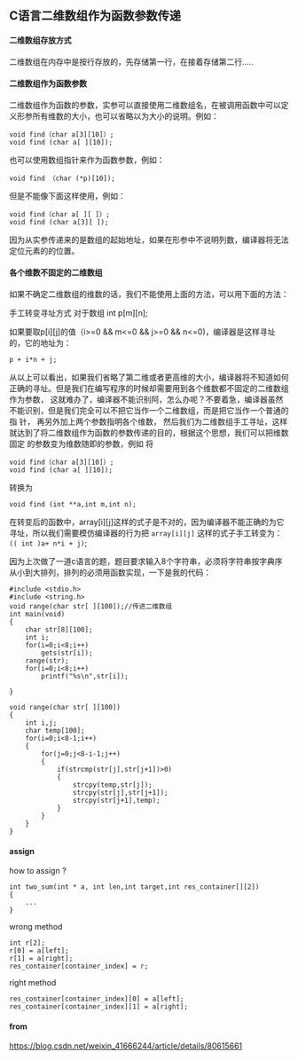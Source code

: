 ## C语言二维数组作为函数参数传递

#### 二维数组存放方式

二维数组在内存中是按行存放的，先存储第一行，在接着存储第二行…..

#### 二维数组作为函数参数

二维数组作为函数的参数，实参可以直接使用二维数组名，在被调用函数中可以定义形参所有维数的大小，也可以省略以为大小的说明。例如：

    void find（char a[3][10]）;
    void find (char a[ ][10]);

也可以使用数组指针来作为函数参数，例如：

    void find （char (*p)[10]);

但是不能像下面这样使用，例如：

    void find（char a[ ][ ]）;
    void find (char a[3][ ]);

因为从实参传递来的是数组的起始地址，如果在形参中不说明列数，编译器将无法定位元素的的位置。

#### 各个维数不固定的二维数组

如果不确定二维数组的维数的话，我们不能使用上面的方法，可以用下面的方法：

手工转变寻址方式
对于数组 int p[m][n];

如果要取p[i][j]的值（i>=0 && m<=0 && j>=0 && n<=0)，编译器是这样寻址的，它的地址为：

    p + i*n + j;

从以上可以看出，如果我们省略了第二维或者更高维的大小，编译器将不知道如何正确的寻址。但是我们在编写程序的时候却需要用到各个维数都不固定的二维数组 作为参数，
这就难办了，编译器不能识别阿，怎么办呢？不要着急，编译器虽然不能识别，但是我们完全可以不把它当作一个二维数组，而是把它当作一个普通的指 针，
再另外加上两个参数指明各个维数，
然后我们为二维数组手工寻址，这样就达到了将二维数组作为函数的参数传递的目的，根据这个思想，我们可以把维数固定 的参数变为维数随即的参数，例如
将

    void find（char a[3][10]）;
    void find (char a[ ][10]);

转换为

    void find (int **a,int m,int n);

在转变后的函数中，array[i][j]这样的式子是不对的，因为编译器不能正确的为它寻址，所以我们需要模仿编译器的行为把
`array[i][j]` 这样的式子手工转变为： `(( int )a+ n*i + j)`;

因为上次做了一道c语言的题，题目要求输入8个字符串，必须将字符串按字典序从小到大排列，排列的必须用函数实现，一下是我的代码：

    #include <stdio.h>
    #include <string.h>
    void range(char str[ ][100]);//传进二维数组
    int main(void)
    {
        char str[8][100];
        int i;
        for(i=0;i<8;i++)
            gets(str[i]);
        range(str);
        for(i=0;i<8;i++)
            printf("%s\n",str[i]);
    
    } 
    
    void range(char str[ ][100])
    {
        int i,j;
        char temp[100];
        for(i=0;i<8-1;i++)
        {
            for(j=0;j<8-i-1;j++)
            {
                if(strcmp(str[j],str[j+1])>0)
                {
                    strcpy(temp,str[j]);
                    strcpy(str[j],str[j+1]);
                    strcpy(str[j+1],temp);
                }
            }
        } 
    }

#### assign

how to assign ?

    int two_sum(int * a, int len,int target,int res_container[][2])
    {
        ...        
    }
    
wrong method

    int r[2];
    r[0] = a[left];
    r[1] = a[right];
    res_container[container_index] = r;    

right method
    
    res_container[container_index][0] = a[left];
    res_container[container_index][1] = a[right];

#### from 

https://blog.csdn.net/weixin_41666244/article/details/80615661